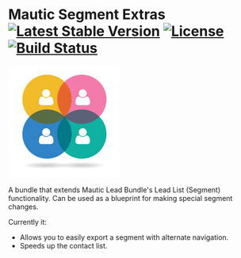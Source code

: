# Mautic Segment Extras [![Latest Stable Version](https://poser.pugx.org/thedmsgroup/mautic-segment-extras-bundle/v/stable)](https://packagist.org/packages/thedmsgroup/mautic-segment-extras-bundle) [![License](https://poser.pugx.org/thedmsgroup/mautic-segment-extras-bundle/license)](https://packagist.org/packages/thedmsgroup/mautic-segment-extras-bundle) [![Build Status](https://travis-ci.com/TheDMSGroup/mautic-segment-extras.svg?branch=master)](https://travis-ci.com/TheDMSGroup/mautic-segment-extras)
![](Assets/img/SegmentExtras.png)

A bundle that extends Mautic Lead Bundle's Lead List (Segment) functionality.
Can be used as a blueprint for making special segment changes.

Currently it:
* Allows you to easily export a segment with alternate navigation.
* Speeds up the contact list.
